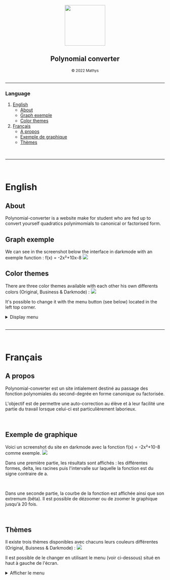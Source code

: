 <br>
<div style="text-align: center;">
    <img src="img/polynomial_icon.svg" width=128px>
    <h2> Polynomial converter </h2>
    <small>&copy; 2022 Mathys</small>
</div>

<br>

***

<summary><h3>Language</h3></summary>
  <ol>
    <li>
      <a href="#english">English</a>
      <ul>
        <li><a href="#about">About</a></li>
        <li><a href="#graph">Graph exemple</a></li>
        <li><a href="#colors">Color themes</a></li>
      </ul>
    </li>
    <li>
      <a href="#francais">Français</a>
      <ul>
        <li><a href="#a-propos">A propos</a></li>
        <li><a href="#graphique">Exemple de graphique </a></li>
        <li><a href="#themes">Thèmes</a></li>
      </ul>
    </li>
  </ol>
<br>

***

<br>


<h1 id="english">English</h1>


<h2 id="about"> About</h2>
Polynomial-converter is a website make for student who are fed up to convert yourself quadratics polynimomials to canonical or factorised form.

<br>

<h2 id="graph"> Graph exemple </h2>
We can see in the screenshot                           below the interface in darkmode with an exemple function : f(x) = -2x²+10x-8

<img src="readme_exemple.png">

<br>

<h2 id="colors">Color themes</h2>
There are three color themes available with each other his own differents colors (Original, Business & Darkmode) :

<img src="readme_themes.png">

 It's possible to change it with the menu button (see below) located in the left top corner.

<details>
  <summary>Display menu</summary>
  <img src="readme_menu.png" style="float: left">
</details>

<br>

*** 

<br>

<h1 id="francais">Français</h1>


<h2 id="a-propos">A propos</h2>
Polynomial-converter est un site intialement destiné au passage des fonction polynomiales du second-degrée en forme canonique ou factorisée. 

<br>

L'objectif est de permettre une auto-correction au élève et à leur facilité une partie du travail lorsque celui-ci est particulièrement laborieux.

<br>

<h2 id="graphique"> Exemple de graphique </h2>
Voici un screenshot du site en darkmode avec la fonction f(x) = -2x²+10-8 comme exemple.

<img src="readme_exemple.png">

Dans une première partie, les résultats sont affichés : les différentes formes, delta, les racines puis l'intervalle sur laquelle la fonction est du signe contraire de a.

<br>

Dans une seconde partie, la courbe de la fonction est affichée ainsi que son extremum (bêta). Il est possible de dézoomer ou de zoomer le graphique jusqu'à 20 fois.


<br>

<h2 id="themes">Thèmes</h2>
Il existe trois thèmes disponibles avec chacuns leurs couleurs différentes (Original, Buisness & Darkmode) :

<img src="readme_themes.png">

 Il est possible de le changer en utilisant le menu (voir ci-dessous) situé en haut à gauche de l'écran.
<details>
  <summary>Afficher le menu</summary>
  <img src="readme_menu.png" style="float: left">
</details>